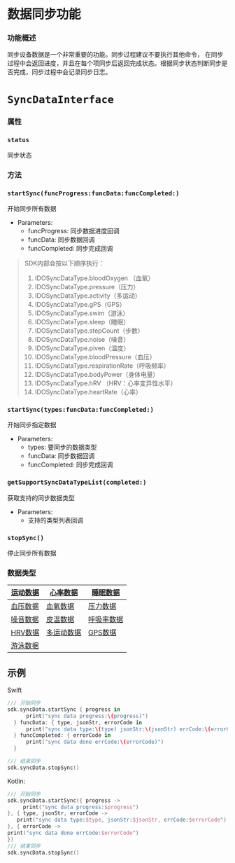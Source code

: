 # 数据同步功能
### 功能概述

同步设备数据是一个非常重要的功能。同步过程建议不要执行其他命令， 在同步过程中会返回进度，并且在每个项同步后返回完成状态。根据同步状态判断同步是否完成，同步过程中会记录同步日志。

# `SyncDataInterface`

### 属性

### `status`

同步状态

### 方法

### `startSync(funcProgress:funcData:funcCompleted:)`

开始同步所有数据

- Parameters:
  -  funcProgress: 同步数据进度回调
  - funcData: 同步数据回调
  - funcCompleted: 同步完成回调

> SDK内部会按以下顺序执行：
>
> 1. IDOSyncDataType.bloodOxygen （血氧）
> 2. IDOSyncDataType.pressure（压力）
> 3. IDOSyncDataType.activity（多运动）
> 4. IDOSyncDataType.gPS（GPS）
> 5. IDOSyncDataType.swim（游泳）
> 6. IDOSyncDataType.sleep（睡眠）
> 7. IDOSyncDataType.stepCount（步数）
> 8. IDOSyncDataType.noise（噪音）
> 9. IDOSyncDataType.piven（温度）
> 10. IDOSyncDataType.bloodPressure（血压）
> 11. IDOSyncDataType.respirationRate（呼吸频率）
> 12. IDOSyncDataType.bodyPower（身体电量）
> 13. IDOSyncDataType.hRV （HRV：心率变异性水平）
> 14. IDOSyncDataType.heartRate（心率）



### `startSync(types:funcData:funcCompleted:)`

开始同步指定数据

- Parameters:
  -  types: 要同步的数据类型 
  -  funcData: 同步数据回调
  -  funcCompleted: 同步完成回调

### `getSupportSyncDataTypeList(completed:)`

获取支持的同步数据类型

- Parameters:
  -  支持的类型列表回调

### `stopSync()`

停止同步所有数据



### 数据类型

| [运动数据](IDOSyncStepCount.md) | [心率数据](IDOSyncHrData.md)         | [睡眠数据](IDOSyncSleepData.md)        |
| ------------------------------- | ------------------------------------ | -------------------------------------- |
| [血压数据](IDOSyncBpData.md)    | [血氧数据](IDOSyncSpo2Data.md)       | [压力数据](IDOSyncPressure.md)         |
| [噪音数据](IDOSyncNoiseData.md) | [皮温数据](IDOSyncPivenData.md)      | [呼吸率数据](IDOSyncRespirRateData.md) |
| [HRV数据](IDOSyncHrvData.md)    | [多运动数据](IDOSyncActivityData.md) | [GPS数据](IDOSyncGpsData.md)           |
| [游泳数据](IDOSyncSwimData.md)  |                                      |                                        |

## 示例

Swift

```swift
/// 开始同步 
sdk.syncData.startSync { progress in
      print("sync data progress:\(progress)")
  } funcData: { type, jsonStr, errorCode in
      print("sync data type:\(type) jsonStr:\(jsonStr) errCode:\(errorCode)")
  } funcCompleted: { errorCode in
      print("sync data done errCode:\(errorCode)")
  }

/// 结束同步
sdk.syncData.stopSync()
```

Kotlin:

```kotlin
/// 开始同步 
sdk.syncData.startSync({ progress ->
     print("sync data progress:$progress")
}, { type, jsonStr, errorCode ->
   print("sync data type:$type, jsonStr:$jsonStr, errCode:$errorCode")
}, { errorCode -> 
print("sync data done errCode:$errorCode")
})
/// 结束同步
sdk.syncData.stopSync()
```

